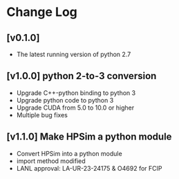 # Change Log

## [v0.1.0]
- The latest running version of python 2.7


## [v1.0.0] python 2-to-3 conversion
- Upgrade C++-python binding to python 3
- Upgrade python code to python 3
- Upgrade CUDA from 5.0 to 10.0 or higher
- Multiple bug fixes

## [v1.1.0] Make HPSim a python module 
- Convert HPSim into a python module
- import method modified
- LANL approval: LA-UR-23-24175 & O4692 for FCIP
